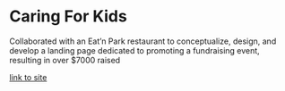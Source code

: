 # Caring For Kids
Collaborated with an Eat’n Park restaurant to conceptualize, design, and develop a landing page dedicated to 
promoting a fundraising event, resulting in over $7000 raised

<a href="https://eatnparkcaringforkids.netlify.app/">link to site <a/>
